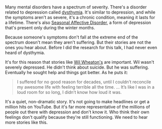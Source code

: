 Many mental disorders have a spectrum of severity. There's a disorder related to depression called [dysthymia][dysthymia]. It's similar to depression, and while the symptoms aren't as severe, it's a chronic condition, meaning it lasts for a lifetime. There's also [Seasonal Affective Disorder][sad], a form of depression that's present only during the winter months.

Because someone's symptoms don't fall at the extreme end of the spectrum doesn't mean they aren't suffering. But their stories are not the ones you hear about. Before I did the research for this talk, I had never even heard of dysthymia.

It's for this reason that stories like [Wil Wheaton's][wheaton] are important. Wil wasn't severely depressed. He didn't think about suicide. But he was suffering. Eventually he sought help and things got better. As he puts it:

> I suffered for no good reason for decades, until I couldn’t reconcile my awesome life with feeling terrible all the time.
> ...
> It’s like I was in a loud room for so long, I didn’t know how loud it was.

It's a quiet, non-dramatic story. It's not going to make headlines or get a million hits on YouTube. But it's far more representative of the millions of people out there with depression and don't know it. Who think their own feelings don't qualify because they're still functioning. We need to hear more stories like this.

[dysthymia]: http://serendip.brynmawr.edu/bb/neuro/neuro98/202s98-paper3/Miller3.html
[sad]: https://www.nlm.nih.gov/medlineplus/seasonalaffectivedisorder.html
[wheaton]: http://wilwheaton.net/2012/09/depression-lies/
